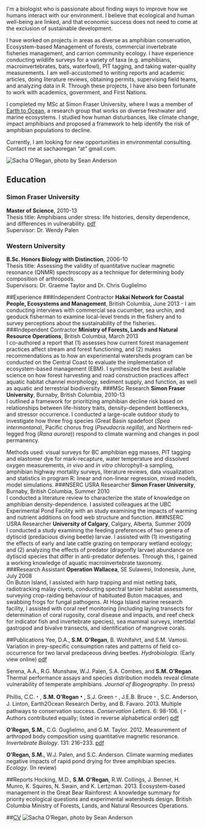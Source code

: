 I'm a biologist who is passionate about finding ways to improve how we humans interact with our environment. I believe that ecological and human well-being are linked, and that economic success does not need to come at the exclusion of sustainable development.

I have worked on projects in areas as diverse as amphibian conservation, Ecosystem-based Management of forests, commercial invertebrate fisheries management, and carrion community ecology. I have experience conducting wildlife surveys for a variety of taxa (e.g. amphibians, macroinvertebrates, bats, waterfowl), PIT tagging, and taking water-quality measurements. I am well-accustomed to writing reports and academic articles, doing literature reviews, obtaining permits, supervising field teams, and analyzing data in R. Through these projects, I have also been fortunate to work with academics, government, and First Nations.

I completed my MSc at Simon Fraser University, where I was a member of [Earth to Ocean](http://www.sfu.ca/biology/earth2ocean/Earth2Ocean/Home.html), a research group that works on diverse freshwater and marine ecosystems. I studied how human disturbances, like climate change, impact amphibians and proposed a framework to help identify the risk of amphibian populations to decline. 

Currently, I am looking for new opportunities in environmental consulting. Contact me at sachaoregan “at” gmail.com.

![Sacha O’Regan, photo by Sean Anderson](https://dl.dropboxusercontent.com/u/32597037/_DSC2562-Edit.jpg)

## Education
### Simon Fraser University
**Master of Science**, 2010-13 <br />
Thesis title: Amphibians under stress: life histories, density dependence, and differences in vulnerability. [pdf](https://dl.dropboxusercontent.com/u/32597037/SachaO%27Regan_MSc%20thesis.pdf)<br />Supervisor: Dr. Wendy Palen
### Western University
**B.Sc. Honors Biology with Distinction**, 2006-10<br />
Thesis title: Assessing the validity of quantitative nuclear magnetic resonance (QNMR) spectroscopy as a technique for determining body composition of arthropods.<br />Supervisors: Dr. Graeme Taylor and Dr. Chris Guglielmo                                      

##Experience
###Independent Contractor
**Hakai Network for Coastal People, Ecosystems and Management**, British Columbia, June 2013 - 
I am conducting interviews with commercial sea cucumber, sea urchin, and geoduck fisherman to examine local-level trends in the fishery and to survey perceptions about the sustainability of the fisheries.
###Independent Contractor
**Ministry of Forests, Lands and Natural Resource Operations**, British Columbia, March 2013<br />
I co-authored a report that (1) assesses how current forest management practices affect stream and forest functioning, and (2) makes recommendations as to how an experimental watersheds program can be conducted on the Central Coast to evaluate the implementation of ecosystem-based management (EBM). I synthesized the best available science on how forest harvesting and road construction practices affect aquatic habitat channel morphology, sediment supply, and function, as well as aquatic and terrestrial biodiversity.
###MSc Research
**Simon Fraser University**, Burnaby, British Columbia, 2010-13<br />
I outlined a framework for prioritizing amphibian decline risk based on relationships between life-history traits, density-dependent bottlenecks, and stressor occurrence. I conducted a large-scale outdoor study to investigate how three frog species (Great Basin spadefoot (*Spea intermontana*), Pacific chorus frog (*Pseudacris regilla*), and Northern red-legged frog (*Rana aurora*)) respond to climate warming and changes in pool permanency. 
Methods used: visual surveys for BC amphibian egg masses, PIT tagging and elastomer dye for mark-recapture, water temperature and dissolved oxygen measurements, *in vivo* and *in vitro* chlorophyll-a sampling, amphibian highway mortality surveys, literature reviews, data visualization and statistics in program R: linear and non-linear regression, mixed models, model simulations.
###NSERC USRA Researcher
**Simon Fraser University**, Burnaby, British Columbia, Summer 2010<br />
I conducted a literature review to characterize the state of knowledge on amphibian density-dependence. I assisted colleagues at the UBC Experimental Pond Facility with an study examining the impacts of warming and nutrient additions on food web structure and function.
###NSERC USRA Researcher
**University of Calgary**, Calgary, Alberta, Summer 2009<br />
I conducted a study examining the feeding preferences of two genera of dytiscid (predacious diving beetle) larvae. I assisted with (1) investigating the effects of early and late cattle grazing on temporary wetland ecology; and (2) analyzing the effects of predator (dragonfly larvae) abundance on dytiscid species that differ in anti-predator defenses. Through this, I gained a working knowledge of aquatic macroinvertebrate taxonomy.         
###Research Assistant
**Operation Wallacea**, SE Sulawesi, Indonesia, June, July 2008<br />
On Buton Island, I assisted with harp trapping and mist netting bats, radiotracking malay civets, conducting spectral tarsier habitat assessments, surveying crop-raiding behaviour of habituated Buton macaques, and swabbing frogs for fungal pathogens. At Hoga Island marine research facility, I assisted with coral reef monitoring (including laying transects for determination of coral rugosity, coral disease and impacts, and reef check for indicator fish and invertebrate species), sea mammal surveys, intertidal gastropod and bivalve transects, and identification of mangrove corals.             

##Publications
Yee, D.A., **S.M. O'Regan**, B. Wohlfahrt, and S.M. Vamosi. Variation in prey-specific consumption rates and patterns of field co-occurrence for two larval predaceous diving beetles. *Hydrobiologia*. (Early view online) [pdf](https://dl.dropboxusercontent.com/u/32597037/Yee%20et%20al.%202013.pdf)

Serena, A.A., R.G. Munshaw, W.J. Palen, S.A. Combes, and **S.M. O’Regan**. Thermal performance assays and species distribution models reveal climate vulnerability of temperate amphibians. *Journal of Biogeography*. (In press) 

Phillis, C.C.﹡, **S.M. O’Regan﹡**, S.J. Green﹡, J.E.B. Bruce﹡, S.C. Anderson, J. Linton, Earth2Ocean Research Derby, and B. Favaro. 2013. Multiple pathways to conservation success. *Conservation Letters*. 6: 98-106.(﹡Authors contributed equally; listed in reverse alphabetical order) [pdf](https://dl.dropboxusercontent.com/u/32597037/Phillis%20et%20al.%202013.pdf)

**O’Regan, S.M.**, C.G. Guglielmo, and G.M. Taylor. 2012. Measurement of arthropod body composition using quantitative magnetic resonance. *Invertebrate Biology*. 131: 216–233. [pdf](https://dl.dropboxusercontent.com/u/32597037/O%27Regan%20et%20al.%202012.pdf)

**O’Regan, S.M.**, W.J. Palen, and S.C. Anderson. Climate warming mediates negative impacts of rapid pond drying for three amphibian species. *Ecology*. (In review)

##Reports
Hocking, M.D., **S.M. O'Regan**, R.W. Collings, J. Benner, H. Munro, K. Squires, N. Swain, and K. Lertzman. 2013. Ecosystem-based management in the Great Bear Rainforest: A knowledge summary for priority ecological questions and experimental watersheds design. British Columbia Ministry of Forests, Lands, and Natural Resources Operations.

##[CV](https://www.dropbox.com/s/ejhazsfqxvxfsv9/Sacha%20O%27Regan_CV_Aug1.pdf)
![Sacha O’Regan, photo by Sean Anderson](https://dl.dropboxusercontent.com/u/32597037/_DSC1643-Edit.jpg)

